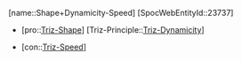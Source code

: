 ﻿---
type: TrizContradiction
aliases:
- Shape+Dynamicity-Speed
license: CC BY-SA 4.0
copyright: https://github.com/SpocWeb
IsDeleted: false
IsReadOnly: false
Confidential: public
tags: 
- Triz/Contradiction
---
[name::Shape+Dynamicity-Speed]
[SpocWebEntityId::23737]
+ [pro::[Triz-Shape](tech/Triz/Parameter/Triz-Shape.md)]
[Triz-Principle::[Triz-Dynamicity](tech/Triz/Principle/Triz-Dynamicity.md)]
- [con::[Triz-Speed](tech/Triz/Parameter/Triz-Speed.md)]

